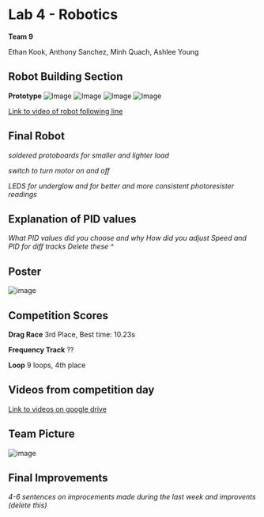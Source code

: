 # Lab 4 - Robotics 
**Team 9**


Ethan Kook, Anthony Sanchez, Minh Quach, Ashlee Young

## Robot Building Section
**Prototype**
![Image](front.png)
![Image](back.png)
![Image](left.png)
![Image](right.png)

[Link to video of robot following line](https://drive.google.com/file/d/1XIXKW4T9IK9aXX4_kKRFaj5XQgYtlbYv/view?usp=sharing)

## Final Robot
*soldered protoboards for smaller and lighter load*

*switch to turn motor on and off*

*LEDS for underglow and for better and more consistent photoresister readings*


## Explanation of PID values
*What PID values did you choose and why*
*How did you adjust Speed and PID for diff tracks*
*Delete these ^*

## Poster
![image](Poster.png)

## Competition Scores
**Drag Race** 
3rd Place, Best time: 10.23s

**Frequency Track**
??

**Loop**
9 loops, 4th place


## Videos from competition day
[Link to videos on google drive](https://drive.google.com/drive/u/2/folders/1gGlPgxhtZnbpn68bcWfV5KM_cQos1q3o)

## Team Picture
![image](Teampic.png)

## Final Improvements
*4-6 sentences on improcements made during the last week and improvents (delete this)*

